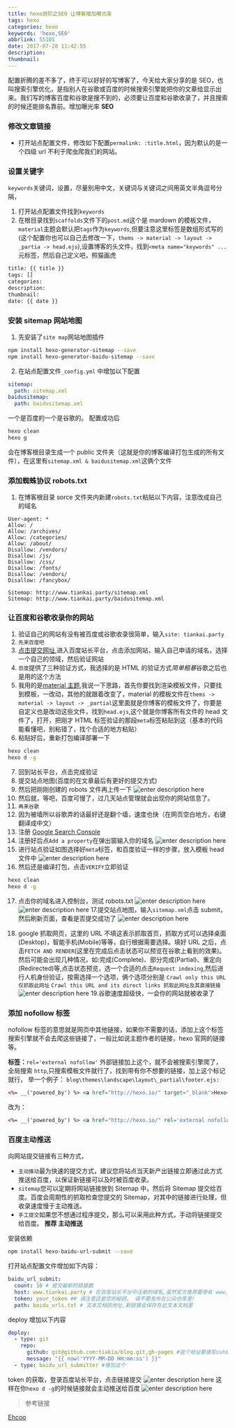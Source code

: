 ```yaml
---
title: hexo进阶之SEO 让博客增加曝光率
tags: hexo
categories: hexo
keywords: 'hexo,SEO'
abbrlink: 55105
date: 2017-07-28 11:42:55
description:
thumbnail:
---
```


配置折腾的差不多了，终于可以好好的写博客了，今天给大家分享的是 SEO，也叫搜索引擎优化，是指别人在谷歌或百度的时候搜索引擎能把你的文章给显示出来。我们写的博客百度和谷歌是搜不到的，必须要让百度和谷歌收录了，并且搜索的时候还能排名靠前。增加曝光率
**SEO**

### 修改文章链接

- 打开站点配置文件，修改如下配置`permalink: :title.html`，因为默认的是一个四级 url 不利于爬虫爬我们的网站。
  <!-- more -->

### 设置关键字

`keywords`关键词，设置，尽量别用中文，关键词与关键词之间用英文半角逗号分隔，

1. 打开站点配置文件找到`keywords`
2. 在根目录找到`scaffolds`文件下的`post.md`这个是 mardown 的模板文件，`material`主题会默认把`tags`作为`keywords`,但要注意这里标签是数组形式写的(这个配置你也可以自己去修改一下，`thems -> material -> layout -> _partia -> head.ejs`),设置博客的头文件，找到`<meta name="keywords" ...`元标签，然后自己定义吧，照猫画虎

```html
title: {{ title }}
tags: []
categories:
description:
thumbnail:
date: {{ date }}
```

### 安装 sitemap 网站地图

1. 先安装了`site map`网站地图插件

```bash
npm install hexo-generator-sitemap --save
npm install hexo-generator-baidu-sitemap --save
```

2. 在站点配置文件`_config.yml` 中增加以下配置

```yaml
sitemap:
  path: sitemap.xml
baidusitemap:
  path: baidusitemap.xml
```

一个是百度的一个是谷歌的。
配置成功后

```bash
hexo clean
hexo g
```

会在博客根目录生成一个 public 文件夹（这就是你的博客编译打包生成的所有文件），在这里有`sitemap.xml & baidusitemap.xml`这俩个文件

### 添加蜘蛛协议 robots.txt

1. 在博客根目录 sorce 文件夹内新建`robots.txt`粘贴以下内容，注意改成自己的域名

```text
User-agent: *
Allow: /
Allow: /archives/
Allow: /categories/
Allow: /about/
Disallow: /vendors/
Disallow: /js/
Disallow: /css/
Disallow: /fonts/
Disallow: /vendors/
Disallow: /fancybox/

Sitemap: http://www.tiankai.party/sitemap.xml
Sitemap: http://www.tiankai.party/baidusitemap.xml
```

### 让百度和谷歌收录你的网站

1. 验证自己的网站有没有被百度或谷歌收录很简单，输入`site: tiankai.party`
2. `先来百度吧`
3. [点击提交网址](http://zhanzhang.baidu.com/site/index),进入百度站长平台，点击添加网站，输入自己申请的域名，选择一个自己的领域，然后验证网站
4. `百度`提供了三种验证方式，我选择的是 HTML 的验证方式*简单粗暴*谷歌之后也是用的这个方法
5. 我用的是[material 主题](https://github.com/viosey/hexo-theme-material),我说一下思路，首先你要找到渲染模板文件，只要找到模板，一改动，其他的就跟着改变了，material 的模板文件在`thems -> material -> layout -> _partial`这里面就是你博客的模板文件了，你要是自定义也是改动这些文件，找到`head.ejs`,这个就是你博客所有文件的 head 文件了，打开，把刚才 HTML 标签验证的那段`meta`标签粘贴到这（基本的代码能看懂吧，别粘错了，找个合适的地方粘贴）
6. 粘贴好后，重新打包编译部署一下

```bash
hexo clean
hexo d -g
```

7. 回到站长平台，点击完成验证
8. 提交站点地图(百度的在文章最后有更好的提交方式)
9. 然后把刚刚创建的 robots 文件再上传一下
   ![enter description here][1]
10. 然后就，等吧，百度可慢了，过几天站点管理就会出现你的网站信息了。
11. `再来谷歌`
12. 因为被墙所以谷歌弄的话最好还是翻个墙，速度也快（在网页空白地方，右键翻译成中文）
13. 注册 [Google Search Console](https://www.google.com/webmasters/)
14. 注册好后点`Add a property`在弹出窗输入你的域名
    ![enter description here][2]
15. 进行站点验证如图选择好`meta`标签，和百度验证一样的步骤，放入模板 head 文件中
    ![enter description here][3]
16. 然后还是编译打包，点击`VERIFY`立即验证

```bash
hexo clean
hexo d -g
```

17. 点击你的域名进入控制台，测试 robots.txt
    ![enter description here][4]
    ![enter description here][5] 17.提交站点地图，输入`sitemap.xml`点击 submit，然后刷新页面，查看是否提交成功了
    ![enter description here][6]

18. google 抓取网页，这里的 URL 不填这表示抓取首页，抓取方式可以选择桌面(Desktop)，智能手机(Mobile)等等，自行根据需要选择。填好 URL 之后，点击`FETCH AND RENDER`(这里在完成后点击状态可以预览在谷歌上看到的效果)。然后可能会出现几种情况，如:完成(Complete)、部分完成(Partial)、重定向(Redirected)等,点击状态预览，选一个合适的点击`Request indexing`,然后进行人机身份验证，按需选择一个选项，俩个选项分别是
    `Crawl only this URL 仅抓取此网址`
    `Crawl this URL and its direct links 抓取此网址及其直接链接`
    ![enter description here][7] 19.谷歌速度超级快，一会你的网站就被收录了

### 添加 nofollow 标签

nofollow 标签的意思就是网页中其他链接，如果你不需要的话，添加上这个标签搜索引擎就不会去爬这些链接了，一般比如说主题作者的链接，hexo 官网的链接等。

**标签：**`rel='external nofollow'` 外部链接加上这个，就不会被搜索引擎爬了，
全局搜索 `http`,只搜索模板文件就行了，找到带有你不想要的链接，加上这个标记就行，
举一个例子：
`blog\themes\landscape\layout\_partial\footer.ejs:`

```html
<%= __('powered_by') %> <a href="http://hexo.io/" target="_blank">Hexo</a>
```

改为：

```html
<%= __('powered_by') %> <a href="http://hexo.io/" rel='external nofollow' target="_blank">Hexo</a>
```

### 百度主动推送

向网站提交链接有三种方式，

- `主动推动`最为快速的提交方式，建议您将站点当天新产出链接立即通过此方式推送给百度，以保证新链接可以及时被百度收录。
- `sitemap`您可以定期将网站链接放到 Sitemap 中，然后将 Sitemap 提交给百度。百度会周期性的抓取检查您提交的 Sitemap，对其中的链接进行处理，但收录速度慢于主动推送。
- `手工提交`如果您不想通过程序提交，那么可以采用此种方式，手动将链接提交给百度。
  **推荐 主动推送**

安装依赖

```Bash
npm install hexo-baidu-url-submit --save
```

打开站点配置文件增加如下内容：

```yaml
baidu_url_submit:
  count: 10 # 提交最新的链接数
  host: www.tiankai.party # 在百度站长平台中注册的域名,虽然官方推荐要带有 www, 但可以不带.
  token: your_token ## 请注意这是您的秘钥， 请不要发布在公众仓库里!
  path: baidu_urls.txt # 文本文档的地址,新链接会保存在此文本文档里
```

deploy 增加以下内容

```yaml
deploy:
  - type: git
    repo:
      github: git@github.com:tiakia/blog.git,gh-pages #这个地址要填写ssh的不要填写https的
      message: "{{ now('YYYY-MM-DD HH:mm:ss') }}"
  - type: baidu_url_submitter #增加这个
```

token 的获取，登录百度站长平台，点击链接提交
![enter description here][8]
这样在你`hexo d -g`的时候链接就会主动推送给百度
![enter description here][9]

> 参考链接

[Ehcoo](http://www.ehcoo.com/seo.html)

[1]: /../images/SEOseo_10.png "seo_10"
[2]: /../images/SEOaddPropetryGoogle.png "addPropetryGoogle"
[3]: /../images/SEOvaliteGoogle.png "valiteGoogle"
[4]: /../images/SEOrobotsGoogle.png "robotsGoogle"
[5]: /../images/SEOtestRobotGoogle.png "testRobotGoogle"
[6]: /../images/SEOaddSitemapGoogle.png "addSitemapGoogle"
[7]: /../images/SEOfetchGoogle.png "fetchGoogle"
[8]: /../images/SEObaiduToken.png "baiduToken"
[9]: /../images/SEOpushBaiduResult.png "pushBaiduResult"
